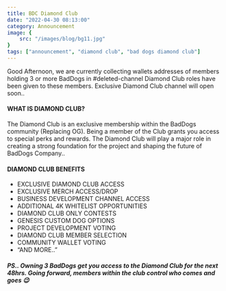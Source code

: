 ```yaml
---
title: BDC Diamond Club
date: "2022-04-30 08:13:00"
category: Announcement
image: {
	src: "/images/blog/bg11.jpg"
}
tags: ["announcement", "diamond club", "bad dogs diamond club"]
---
```


Good Afternoon, we are currently collecting wallets addresses of members holding 3 or more BadDogs in #deleted-channel  Diamond Club roles have been given to these members. Exclusive Diamond Club channel will open soon.. 

#### WHAT IS DIAMOND CLUB?

The Diamond Club is an exclusive membership within the BadDogs community (Replacing OG). Being a member of the Club grants you access to special perks and rewards. The Diamond Club will play a major role in creating a strong foundation for the project and shaping the future of BadDogs Company.. 

#### DIAMOND CLUB BENEFITS
 
* EXCLUSIVE DIAMOND CLUB ACCESS 
* EXCLUSIVE MERCH ACCESS/DROP 
* BUSINESS DEVELOPMENT CHANNEL ACCESS 
* ADDITIONAL 4K WHITELIST OPPORTUNITIES 
* DIAMOND CLUB ONLY CONTESTS
* GENESIS CUSTOM DOG OPTIONS 
* PROJECT DEVELOPMENT VOTING 
* DIAMOND CLUB MEMBER SELECTION 
* COMMUNITY WALLET VOTING 
 * “AND MORE..”


##### PS.. Owning 3 BadDogs get you access to the Diamond Club for the next 48hrs. Going forward, members within the club control who comes and goes 😉
